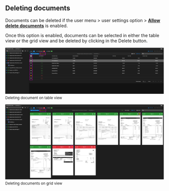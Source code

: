 ## Deleting documents

Documents can be deleted if the user menu > user settings option > <i class="mdi mdi-delete-outline" style="color: orange;"></i>  [**Allow delete documents**](./documentation/chronux/dashboard/index?id=user-settings) is enabled.

Once this option is enabled, documents can be selected in either the table view or the grid view and be deleted by clicking in the Delete button.  

![Deleting documents on table view](./../../../../images/documentation/chronux/dashboard/delete_in_table.PNG)
<small class="img_caption">Deleting document on table view</small>

![Deleting documents on table view](./../../../../images/documentation/chronux/dashboard/delete_in_grid.PNG)
<small class="img_caption">Deleting documents on grid view</small>


